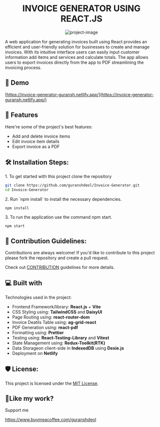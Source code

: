<h1 align="center" id="title">INVOICE GENERATOR USING REACT.JS</h1>

<p align="center"><img src="https://socialify.git.ci/guranshdeol/Invoice-Generator/image?description=1&amp;forks=1&amp;issues=1&amp;language=1&amp;name=1&amp;owner=1&amp;pattern=Solid&amp;pulls=1&amp;stargazers=1&amp;theme=Auto" alt="project-image"></p>

<p id="description">A web application for generating invoices built using React provides an efficient and user-friendly solution for businesses to create and manage invoices. With its intuitive interface users can easily input customer information add items and services and calculate totals. The app allows users to export invoices directly from the app to PDF streamlining the invoicing process.</p>

<h2>🚀 Demo</h2>

[https://invoice-generator-guransh.netlify.app/](https://invoice-generator-guransh.netlify.app/)

  
  
<h2>🧐 Features</h2>

Here're some of the project's best features:

*   Add and delete invoice items
*   Edit invoice item details
*   Export invoice as a PDF

<h2>🛠️ Installation Steps:</h2>

<p>1. To get started with this project clone the repository</p>

```bash
git clone https://github.com/guranshdeol/Invoice-Generator.git
cd Invoice-Generator
```

<p>2. Run `npm install` to install the necessary dependencies.</p>

``` 
npm install
```

<p>3. To run the application use the command npm start.</p>

```
npm start
```

<h2>🍰 Contribution Guidelines:</h2>

Contributions are always welcome! If you'd like to contribute to this project please fork the repository and create a pull request.

Check out <a href="https://github.com/srummanf/Invoice-Generator/blob/master/CONTRIBUTING.md">CONTRIBUTION</a> guidelines for more details.
  
<h2>💻 Built with</h2>

Technologies used in the project:

*   Frontend Framework/library: **React.js** + **Vite**
*   CSS Styling using: **TailwindCSS** and **DaisyUI**
*   Page Routing using: **react-router-dom**
*   Invoice Deatils Table using: **ag-grid-react**
*   PDF Generation using: **react-pdf**
*   Formatting using: **Prettier**
*   Testing using: **React-Testing-Library** and **Vitest**
*   State Management using: **Redux-Toolkit(RTK)**
*   Data Storageon client-side in **IndexedDB** using **Dexie.js**
*   Deployment on **Netlify**

<h2>🛡️ License:</h2>

This project is licensed under the [MIT License](https://opensource.org/licenses/MIT).

<h2>💖Like my work?</h2>

Support me<p>https://www.buymeacoffee.com/guranshdeol</p>
